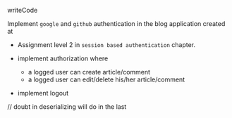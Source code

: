 writeCode

Implement `google` and `github` authentication in the blog application created at

- Assignment level 2 in `session based authentication` chapter.

- implement authorization where

  - a logged user can create article/comment
  - a logged user can edit/delete his/her article/comment

- implement logout

// doubt in deserializing will do in the last
